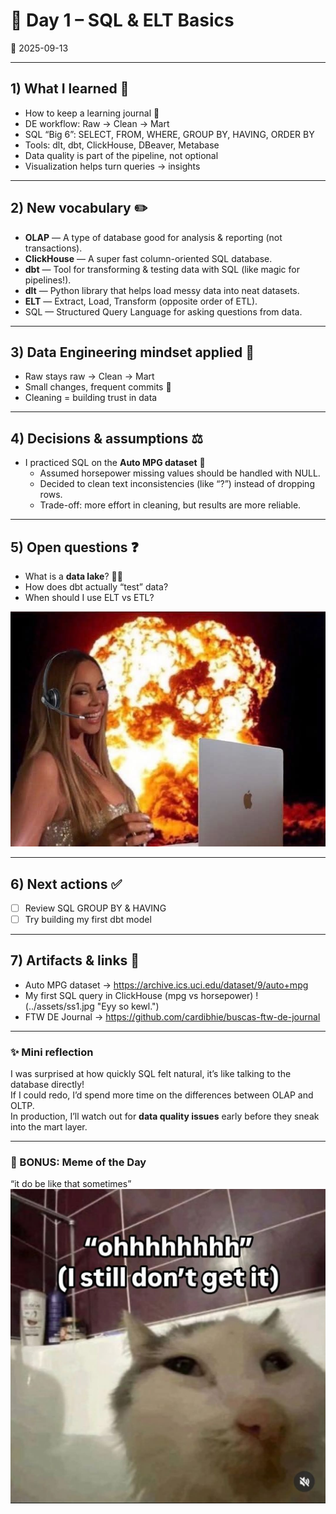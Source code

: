 # 🌷 Day 1 – SQL & ELT Basics
📅 2025-09-13  

---

## 1) What I learned 🌱
- How to keep a learning journal 📔  
- DE workflow: Raw → Clean → Mart  
- SQL “Big 6”: SELECT, FROM, WHERE, GROUP BY, HAVING, ORDER BY  
- Tools: dlt, dbt, ClickHouse, DBeaver, Metabase  
- Data quality is part of the pipeline, not optional  
- Visualization helps turn queries → insights 

---

## 2) New vocabulary ✏️
- **OLAP** — A type of database good for analysis & reporting (not transactions).  
- **ClickHouse** — A super fast column-oriented SQL database.  
- **dbt** — Tool for transforming & testing data with SQL (like magic for pipelines!).  
- **dlt** — Python library that helps load messy data into neat datasets.  
- **ELT** — Extract, Load, Transform (opposite order of ETL).  
- SQL — Structured Query Language for asking questions from data.  

---

## 3) Data Engineering mindset applied 🧠
- Raw stays raw → Clean → Mart  
- Small changes, frequent commits 🐾  
- Cleaning = building trust in data  

---

## 4) Decisions & assumptions ⚖️
- I practiced SQL on the **Auto MPG dataset** 🚗  
  - Assumed horsepower missing values should be handled with NULL.  
  - Decided to clean text inconsistencies (like “?”) instead of dropping rows.  
  - Trade-off: more effort in cleaning, but results are more reliable.  

---

## 5) Open questions ❓
- What is a **data lake**? 🦆💧  
- How does dbt actually “test” data?  
- When should I use ELT vs ETL?  

![cries in mariah??](../assets/confused2.jpg)


---

## 6) Next actions ✅
- [ ] Review SQL GROUP BY & HAVING  
- [ ] Try building my first dbt model 

---

## 7) Artifacts & links 🔗
- Auto MPG dataset → https://archive.ics.uci.edu/dataset/9/auto+mpg  
- My first SQL query in ClickHouse (mpg vs horsepower) 
!(../assets/ss1.jpg "Eyy so kewl.") 
- FTW DE Journal → https://github.com/cardibhie/buscas-ftw-de-journal  

---

### ✨ Mini reflection
I was surprised at how quickly SQL felt natural, it’s like talking to the database directly!  
If I could redo, I’d spend more time on the differences between OLAP and OLTP.  
In production, I’ll watch out for **data quality issues** early before they sneak into the mart layer.  

---

### 🌸 BONUS: Meme of the Day
“it do be like that sometimes”  
![questioning lyf decisions](../assets/meme2.jpg)
